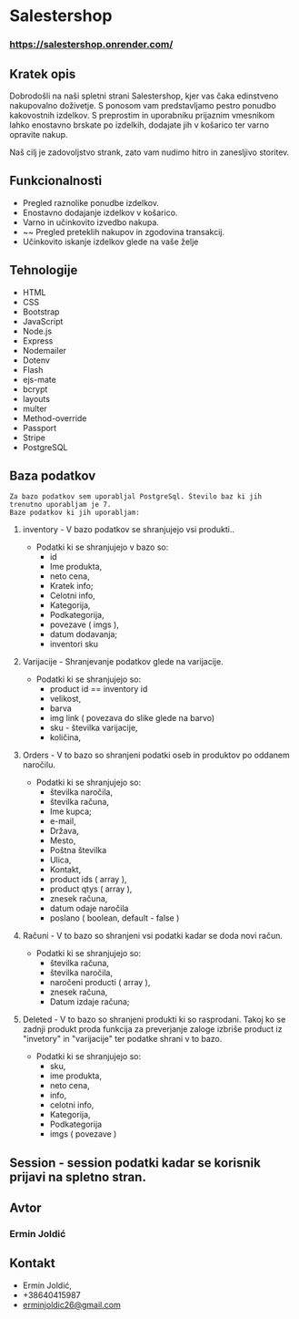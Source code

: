 # Salestershop

### https://salestershop.onrender.com/

## Kratek opis

Dobrodošli na naši spletni strani Salestershop, kjer vas čaka edinstveno nakupovalno doživetje. S ponosom vam predstavljamo pestro ponudbo kakovostnih izdelkov. 
S preprostim in uporabniku prijaznim vmesnikom lahko enostavno brskate po izdelkih, dodajate jih v košarico ter varno opravite nakup. 

Naš cilj je zadovoljstvo strank, zato vam nudimo hitro in zanesljivo storitev.

## Funkcionalnosti

- Pregled raznolike ponudbe izdelkov.
- Enostavno dodajanje izdelkov v košarico.
- Varno in učinkovito izvedbo nakupa.
- ~~ Pregled preteklih nakupov in zgodovina transakcij.
- Učinkovito iskanje izdelkov glede na vaše želje


## Tehnologije

* HTML
* CSS
* Bootstrap   
* JavaScript 
* Node.js
* Express 
* Nodemailer 
* Dotenv 
* Flash
* ejs-mate
* bcrypt
* layouts
* multer
* Method-override 
* Passport
* Stripe
* PostgreSQL
    

## Baza podatkov

    Za bazo podatkov sem uporabljal PostgreSql. Število baz ki jih trenutno uporabljam je 7.
    Baze podatkov ki jih uporabljam:

1. inventory - V bazo podatkov se shranjujejo vsi produkti..
   - Podatki ki se shranjujejo v bazo so:
     - id
     - Ime produkta,
     - neto cena,
     - Kratek info;
     - Celotni info,
     - Kategorija,
     - Podkategorija,
     - povezave ( imgs ),
     - datum dodavanja;
     - inventori sku

2. Varijacije - Shranjevanje podatkov glede na varijacije.
   - Podatki ki se shranjujejo so:
     - product id == inventory id
     - velikost,
     - barva
     - img link ( povezava do slike glede na barvo)
     - sku - številka  varijacije,
     - količina,
                 
3. Orders - V to bazo so shranjeni podatki oseb in produktov po oddanem naročilu.
   - Podatki ki se shranjujejo so:
     - številka naročila,
     - številka računa,
     - Ime kupca;
     - e-mail,
     - Država,
     - Mesto,
     - Poštna številka
     - Ulica,
     - Kontakt,
     - product ids ( array ),
     - product qtys ( array ),
     - znesek računa,
     - datum odaje naročila
     - poslano ( boolean, default - false )

4. Računi - V to bazo so shranjeni vsi podatki kadar se doda novi račun.
   - Podatki ki se shranjujejo so:
     - številka računa,
     - številka naročila,
     - naročeni producti ( array ),
     - znesek računa,
     - Datum izdaje računa;

5. Deleted - V to bazo so shranjeni produkti ki so rasprodani. Takoj ko se zadnji produkt proda funkcija
                 za preverjanje zaloge izbriše product iz "invetory" in "varijacije" ter podatke shrani v to bazo.
   
   - Podatki ki se shranjujejo so:
     - sku,
     - ime produkta,
     - neto cena,
     - info,
     - celotni info,
     - Kategorija,
     - Podkategorija
     - imgs ( povezave )
                        

## Session - session podatki kadar se korisnik prijavi na spletno stran.


## Avtor
  ### Ermin Joldić


## Kontakt
  * Ermin Joldić,
  * +38640415987
  * erminjoldic26@gmail.com




     

